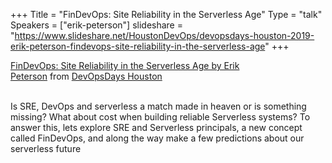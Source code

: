 +++
Title = "FinDevOps: Site Reliability in the Serverless Age"
Type = "talk"
Speakers = ["erik-peterson"]
slideshare = "https://www.slideshare.net/HoustonDevOps/devopsdays-houston-2019-erik-peterson-findevops-site-reliability-in-the-serverless-age"
+++

<div class = "row">
    <div class="col">
        <div id="presentation-embed-38915153"></div>
        <script src='https://slideslive.com/embed_presentation.js'></script>
        <script>
            embed = new SlidesLiveEmbed('presentation-embed-38915153', {
                presentationId: '38915153',
                autoPlay: false // change to true to autoplay the embedded presentation
            });
        </script>
        <a href="https://slideslive.com/38915153">FinDevOps: Site Reliability in the Serverless Age by Erik Peterson</a>&nbsp;from&nbsp;<a href="https://slideslive.com/devopsdays-houston">DevOpsDays Houston</a> 
    <br/><br/>
    </div>
</div>

Is SRE, DevOps and serverless a match made in heaven or is something missing? What about cost when building reliable Serverless systems? To answer this, lets explore SRE and Serverless principals, a new concept called FinDevOps, and along the way make a few predictions about our serverless future